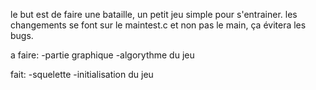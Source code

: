 le but est de faire une bataille, un petit jeu simple pour s'entrainer.
les changements se font sur le maintest.c et non pas le main, ça évitera les bugs.

a faire:
-partie graphique
-algorythme du jeu

fait:
-squelette
-initialisation du jeu
